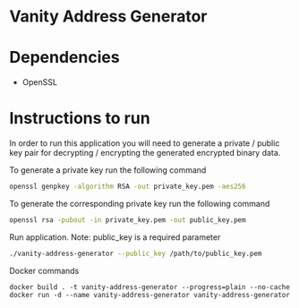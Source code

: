 # Vanity Address Generator

# Dependencies

- OpenSSL

# Instructions to run

In order to run this application you will need to generate a private / public key pair for decrypting / encrypting the 
generated encrypted binary data.

To generate a private key run the following command
```sh
openssl genpkey -algorithm RSA -out private_key.pem -aes256
```

To generate the corresponding private key run the following command
```sh
openssl rsa -pubout -in private_key.pem -out public_key.pem
```


Run application. Note: public_key is a required parameter
```sh 
./vanity-address-generator --public_key /path/to/public_key.pem
```

Docker commands
```shell
docker build . -t vanity-address-generator --progress=plain --no-cache
docker run -d --name vanity-address-generator vanity-address-generator 
```
